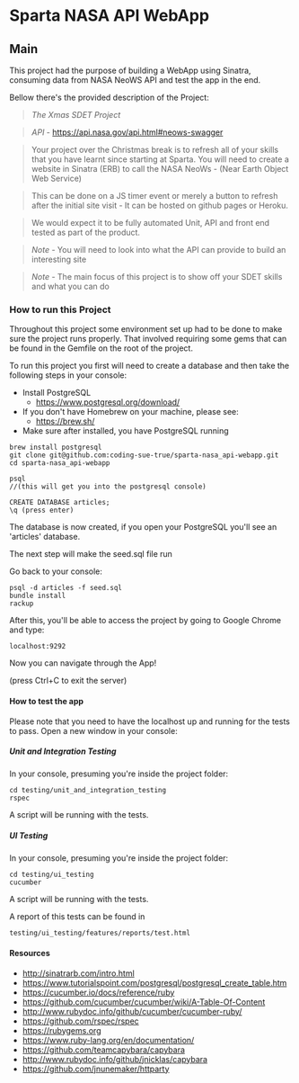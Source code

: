 # Sparta NASA API WebApp

## Main

This project had the purpose of building a WebApp using Sinatra, consuming data from NASA NeoWS API and test the app in the end.

Bellow there's the provided description of the Project:


>*The Xmas SDET Project*

>*API* - https://api.nasa.gov/api.html#neows-swagger

>Your project over the Christmas break is to refresh all of your skills that you have learnt since starting at Sparta. You will need to create a website in Sinatra (ERB) to call the NASA NeoWs - (Near Earth Object Web Service)

>This can be done on a JS timer event or merely a button to refresh after the initial site visit - It can be hosted on github pages or Heroku.

>We would expect it to be fully automated Unit, API and front end tested as part of the product.

>*Note* - You will need to look into what the API can provide to build an interesting site

>*Note* - The main focus of this project is to show off your SDET skills and what you can do

### How to run this Project

Throughout this project some environment set up had to be done to make sure the project runs properly.
That involved requiring some gems that can be found in the Gemfile on the root of the project.

To run this project you first will need to create a database and then take the following steps in your console:

- Install PostgreSQL
  - https://www.postgresql.org/download/
- If you don't have Homebrew on your machine, please see:
  - https://brew.sh/
- Make sure after installed, you have PostgreSQL running

```
brew install postgresql
git clone git@github.com:coding-sue-true/sparta-nasa_api-webapp.git
cd sparta-nasa_api-webapp

psql   
//(this will get you into the postgresql console)

CREATE DATABASE articles;
\q (press enter)
```
The database is now created, if you open your PostgreSQL you'll see an 'articles' database.

The next step will make the seed.sql file run

Go back to your console:

```
psql -d articles -f seed.sql
bundle install
rackup
```

After this, you'll be able to access the project by going to Google Chrome and type:
```
localhost:9292
```
Now you can navigate through the App!

(press Ctrl+C to exit the server)

#### How to test the app
Please note that you need to have the localhost up and running for the tests to pass.
Open a new window in your console:

##### Unit and Integration Testing

In your console, presuming you're inside the project folder:

```
cd testing/unit_and_integration_testing
rspec
```

A script will be running with the tests.

##### UI Testing

In your console, presuming you're inside the project folder:

```
cd testing/ui_testing
cucumber
```

A script will be running with the tests.

A report of this tests can be found in
```
testing/ui_testing/features/reports/test.html
```



#### Resources
- http://sinatrarb.com/intro.html
- https://www.tutorialspoint.com/postgresql/postgresql_create_table.htm
- https://cucumber.io/docs/reference/ruby
- https://github.com/cucumber/cucumber/wiki/A-Table-Of-Content
- http://www.rubydoc.info/github/cucumber/cucumber-ruby/
- https://github.com/rspec/rspec
- https://rubygems.org
- https://www.ruby-lang.org/en/documentation/
- https://github.com/teamcapybara/capybara
- http://www.rubydoc.info/github/jnicklas/capybara
- https://github.com/jnunemaker/httparty
